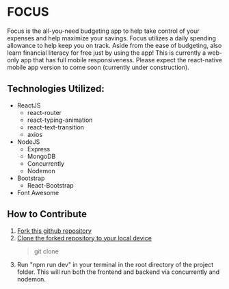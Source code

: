# FOCUS

Focus is the all-you-need budgeting app to help take control of your expenses and help maximize your savings. Focus utilizes a daily spending allowance to help keep you on track. Aside from the ease of budgeting, also learn financial literacy for free just by using the app! This is currently a web-only app that has full mobile responsiveness. Please expect the react-native mobile app version to come soon (currently under construction).

## Technologies Utilized:

- ReactJS
  - react-router
  - react-typing-animation
  - react-text-transition
  - axios
- NodeJS
  - Express
  - MongoDB
  - Concurrently
  - Nodemon
- Bootstrap
  - React-Bootstrap
- Font Awesome

## How to Contribute

1. [Fork this github repository](https://docs.github.com/en/github/getting-started-with-github/fork-a-repo)
2. [Clone the forked repository to your local device](https://docs.github.com/en/github/creating-cloning-and-archiving-repositories/cloning-a-repository)
   > git clone <link to your forked repo here>
3. Run "npm run dev" in your terminal in the root directory of the project folder. This will run both the frontend and backend via concurrently and nodemon.
